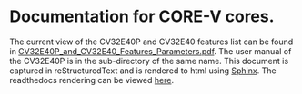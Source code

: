 # Documentation for CORE-V cores.
The current view of the CV32E40P and CV32E40 features list can be found in
[CV32E40P_and_CV32E40_Features_Parameters.pdf](https://github.com/openhwgroup/core-v-docs/blob/master/cores/cv32e40p/CV32E40P_and%20CV32E40_Features_Parameters.pdf).
The user manual of the CV32E40P is in the sub-directory of the same name.  This
document is captured in reStructuredText and is rendered to html using
[Sphinx](https://docs.readthedocs.io/en/stable/intro/getting-started-with-sphinx.html).
The readthedocs rendering can be viewed [here]().
